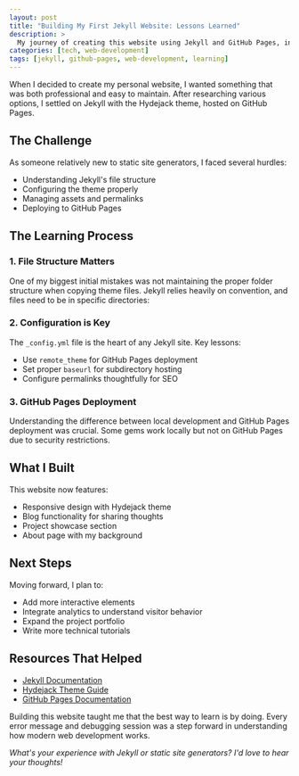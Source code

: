 ```yaml
---
layout: post
title: "Building My First Jekyll Website: Lessons Learned"
description: >
  My journey of creating this website using Jekyll and GitHub Pages, including the challenges I faced and solutions I discovered.
categories: [tech, web-development]
tags: [jekyll, github-pages, web-development, learning]
---
```


When I decided to create my personal website, I wanted something that was both professional and easy to maintain. After researching various options, I settled on Jekyll with the Hydejack theme, hosted on GitHub Pages.

## The Challenge

As someone relatively new to static site generators, I faced several hurdles:
- Understanding Jekyll's file structure
- Configuring the theme properly
- Managing assets and permalinks
- Deploying to GitHub Pages

## The Learning Process

### 1. File Structure Matters
One of my biggest initial mistakes was not maintaining the proper folder structure when copying theme files. Jekyll relies heavily on convention, and files need to be in specific directories:

### 2. Configuration is Key
The `_config.yml` file is the heart of any Jekyll site. Key lessons:
- Use `remote_theme` for GitHub Pages deployment
- Set proper `baseurl` for subdirectory hosting
- Configure permalinks thoughtfully for SEO

### 3. GitHub Pages Deployment
Understanding the difference between local development and GitHub Pages deployment was crucial. Some gems work locally but not on GitHub Pages due to security restrictions.

## What I Built

This website now features:
- Responsive design with Hydejack theme
- Blog functionality for sharing thoughts
- Project showcase section
- About page with my background

## Next Steps

Moving forward, I plan to:
- Add more interactive elements
- Integrate analytics to understand visitor behavior
- Expand the project portfolio
- Write more technical tutorials

## Resources That Helped

- [Jekyll Documentation](https://jekyllrb.com/docs/)
- [Hydejack Theme Guide](https://hydejack.com/)
- [GitHub Pages Documentation](https://docs.github.com/en/pages)

Building this website taught me that the best way to learn is by doing. Every error message and debugging session was a step forward in understanding how modern web development works.

*What's your experience with Jekyll or static site generators? I'd love to hear your thoughts!*
